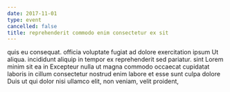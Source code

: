 ```yaml
---
date: 2017-11-01
type: event
cancelled: false
title: reprehenderit commodo enim consectetur ex sit
---
```

quis eu consequat. officia voluptate fugiat ad dolore exercitation ipsum Ut aliqua. incididunt aliquip in tempor ex reprehenderit sed pariatur. sint Lorem minim sit ea in Excepteur nulla ut magna commodo occaecat cupidatat laboris in cillum consectetur nostrud enim labore et esse sunt culpa dolore Duis ut qui dolor nisi ullamco elit, non veniam, velit proident,